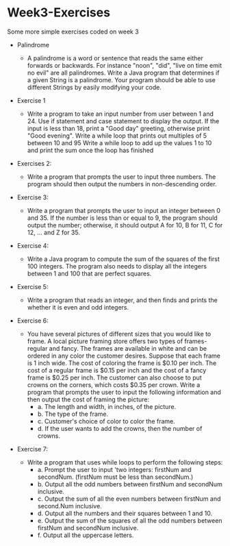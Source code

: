 # Week3-Exercises
Some more simple exercises coded on week 3

- Palindrome
    * A palindrome is a word or sentence that reads the same either forwards or backwards. 
  For instance "noon", "did", "live on time emit no evil" are all palindromes. 
  Write a Java program that determines if a given String is a palindrome. 
  Your program should be able to use different Strings by easily modifying your code.
 
- Exercise 1
   * Write a program to take an input number from user between 1 and 24. Use if statement and case statement to display the output. 
   If the input is less than 18, print a "Good day" greeting, otherwise print "Good evening".
   Write a while loop that prints out multiples of 5 between 10 and 95
   Write a while loop to add up the values 1 to 10 and print the sum once the loop has finished
   
   
- Exercises 2: 
    * Write a program that prompts the user to input three numbers. 
    The program should then output the numbers in non-descending order. 
    
- Exercise 3:
    * Write a program that prompts the user to input an integer between 0 and 35. 
    If the number is less than or equal to 9, the program should output the number; 
    otherwise, it should output A for 10, B for 11, C for 12, ... and Z for 35.
    
- Exercise 4:
    * Write a Java program to compute the sum of the squares of the first 100 integers.
    The program also needs to display all the integers between 1 and 100 that are perfect squares.

- Exercise 5:
    * Write a program that reads an integer, and then finds and prints the whether it is even and odd integers.
    
- Exercise 6:
    * You have several pictures of different sizes that you would like to frame. 
    A local picture framing store offers two types of frames-regular and fancy. The frames are available in white and can be ordered in any color the customer desires. 
    Suppose that each frame is 1 inch wide. The cost of coloring the frame is $0.10 per inch. The cost of a regular frame is $0.15 per inch and the cost of a fancy frame is $0.25 per inch. 
    The customer can also choose to put crowns on the corners, which costs $0.35 per crown. 
    Write a program that prompts the user to input the following information and then output the cost of framing the picture:
      *  a. The length and width, in inches, of the picture.
      *  b. The type of the frame.
      *  c. Customer's choice of color to color the frame.
      *  d. If the user wants to add the crowns, then the number of crowns.
      
- Exercise 7:
    * Write a program that uses while loops to perform the following steps:
        * a. Prompt the user to input 'two integers: firstNum and secondNum. (firstNum must be less than secondNum.)
        * b. Output all the odd numbers between firstNum and secondNum inclusive.
        * c. Output the sum of all the even numbers between firstNum and second.Num inclusive.
        * d. Output all the numbers and their squares between 1 and 10.
        * e. Output the sum of the squares of all the odd numbers between firstNum and secondNum inclusive.
        * f. Output all the uppercase letters.
